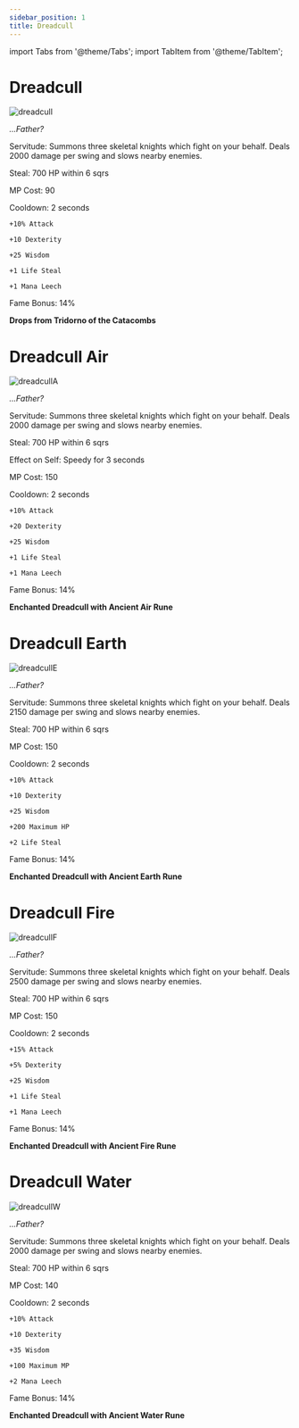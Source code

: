 ```yaml
---
sidebar_position: 1
title: Dreadcull
---
```


import Tabs from '@theme/Tabs';
import TabItem from '@theme/TabItem';

<Tabs>
  <TabItem value="Dreadcull" label="Dreadcull" default>

# Dreadcull 

![dreadcull](https://vwiki.valorserver.com/api/item/picture/dreadcull)

<i>...Father?</i>

Servitude: Summons three skeletal knights which fight on your behalf. Deals 2000 damage per swing and slows nearby enemies.

Steal: 700 HP within 6 sqrs

MP Cost: 90

Cooldown: 2 seconds

    +10% Attack
    
    +10 Dexterity
    
    +25 Wisdom
    
    +1 Life Steal
    
    +1 Mana Leech

Fame Bonus: 14%

**Drops from Tridorno of the Catacombs**

  </TabItem>
  <TabItem value="Air" label="Air">

# Dreadcull Air

![dreadcullA](https://vwiki.valorserver.com/api/item/picture/dreadcull%20air)

<i>...Father?</i>

Servitude: Summons three skeletal knights which fight on your behalf. Deals 2000 damage per swing and slows nearby enemies.

Steal: 700 HP within 6 sqrs

Effect on Self: Speedy for 3 seconds

MP Cost: 150

Cooldown: 2 seconds

    +10% Attack
    
    +20 Dexterity
    
    +25 Wisdom
    
    +1 Life Steal
    
    +1 Mana Leech

Fame Bonus: 14%

**Enchanted Dreadcull with Ancient Air Rune**

  </TabItem>
  <TabItem value="Earth" label="Earth">

# Dreadcull Earth

![dreadcullE](https://vwiki.valorserver.com/api/item/picture/dreadcull%20earth)

<i>...Father?</i>

Servitude: Summons three skeletal knights which fight on your behalf. Deals 2150 damage per swing and slows nearby enemies.

Steal: 700 HP within 6 sqrs

MP Cost: 150

Cooldown: 2 seconds

    +10% Attack
    
    +10 Dexterity
    
    +25 Wisdom
    
    +200 Maximum HP
    
    +2 Life Steal

Fame Bonus: 14%

**Enchanted Dreadcull with Ancient Earth Rune**

  </TabItem>
  <TabItem value="Fire" label="Fire">

# Dreadcull Fire

![dreadcullF](https://vwiki.valorserver.com/api/item/picture/dreadcull%20fire)

<i>...Father?</i>

Servitude: Summons three skeletal knights which fight on your behalf. Deals 2500 damage per swing and slows nearby enemies.

Steal: 700 HP within 6 sqrs

MP Cost: 150

Cooldown: 2 seconds

    +15% Attack
    
    +5% Dexterity
    
    +25 Wisdom
    
    +1 Life Steal
    
    +1 Mana Leech

Fame Bonus: 14%

**Enchanted Dreadcull with Ancient Fire Rune**

  </TabItem>
  <TabItem value="Water" label="Water">

# Dreadcull Water

![dreadcullW](https://vwiki.valorserver.com/api/item/picture/dreadcull%20water)

<i>...Father?</i>

Servitude: Summons three skeletal knights which fight on your behalf. Deals 2000 damage per swing and slows nearby enemies.

Steal: 700 HP within 6 sqrs

MP Cost: 140

Cooldown: 2 seconds

    +10% Attack
    
    +10 Dexterity
    
    +35 Wisdom
    
    +100 Maximum MP
    
    +2 Mana Leech

Fame Bonus: 14%

**Enchanted Dreadcull with Ancient Water Rune**

  </TabItem>
</Tabs>
